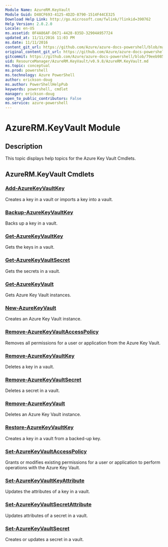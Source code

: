 ```yaml
---
Module Name: AzureRM.KeyVault
Module Guid: D48CF693-4125-4D2D-8790-1514F44CE325
Download Help Link: http://go.microsoft.com/fwlink/?linkid=390762
Help Version: 2.0.2.0
Locale: en-US
ms.assetid: 0F4A86AF-D671-4428-835D-32904A957724
updated_at: 11/11/2016 11:03 PM
ms.date: 11/11/2016
content_git_url: https://github.com/Azure/azure-docs-powershell/blob/master/azureps-cmdlets-docs/ResourceManager/AzureRM.KeyVault/v0.9.8/AzureRM.KeyVault.md
original_content_git_url: https://github.com/Azure/azure-docs-powershell/blob/master/azureps-cmdlets-docs/ResourceManager/AzureRM.KeyVault/v0.9.8/AzureRM.KeyVault.md
gitcommit: https://github.com/Azure/azure-docs-powershell/blob/79eeb985ea480979357fb4695832a0c3d29a48bf/azureps-cmdlets-docs/ResourceManager/AzureRM.KeyVault/v0.9.8/AzureRM.KeyVault.md
uid: ResourceManager/AzureRM.KeyVault/v0.9.8/AzureRM.KeyVault.md
ms.topic: conceptual
ms.prod: powershell
ms.technology: Azure PowerShell
author: erickson-doug
ms.author: PowerShellHelpPub
keywords: powershell, cmdlet
manager: erickson-doug
open_to_public_contributors: False
ms.service: azure-powershell
---
```


# AzureRM.KeyVault Module
## Description
This topic displays help topics for the Azure Key Vault Cmdlets. 

## AzureRM.KeyVault Cmdlets
### [Add-AzureKeyVaultKey](./Add-AzureKeyVaultKey.md)
Creates a key in a vault or imports a key into a vault.


### [Backup-AzureKeyVaultKey](./Backup-AzureKeyVaultKey.md)
Backs up a key in a vault.


### [Get-AzureKeyVaultKey](./Get-AzureKeyVaultKey.md)
Gets the keys in a vault.


### [Get-AzureKeyVaultSecret](./Get-AzureKeyVaultSecret.md)
Gets the secrets in a vault.


### [Get-AzureKeyVault](./Get-AzureKeyVault.md)
Gets Azure Key Vault instances.


### [New-AzureKeyVault](./New-AzureKeyVault.md)
Creates an Azure Key Vault instance.


### [Remove-AzureKeyVaultAccessPolicy](./Remove-AzureKeyVaultAccessPolicy.md)
Removes all permissions for a user or application from the Azure Key Vault.


### [Remove-AzureKeyVaultKey](./Remove-AzureKeyVaultKey.md)
Deletes a key in a vault.


### [Remove-AzureKeyVaultSecret](./Remove-AzureKeyVaultSecret.md)
Deletes a secret in a vault.


### [Remove-AzureKeyVault](./Remove-AzureKeyVault.md)
Deletes an Azure Key Vault instance.


### [Restore-AzureKeyVaultKey](./Restore-AzureKeyVaultKey.md)
Creates a key in a vault from a backed-up key.


### [Set-AzureKeyVaultAccessPolicy](./Set-AzureKeyVaultAccessPolicy.md)
Grants or modifies existing permissions for a user or application to perform operations with the Azure Key Vault.


### [Set-AzureKeyVaultKeyAttribute](./Set-AzureKeyVaultKeyAttribute.md)
Updates the attributes of a key in a vault.


### [Set-AzureKeyVaultSecretAttribute](./Set-AzureKeyVaultSecretAttribute.md)
Updates attributes of a secret in a vault.


### [Set-AzureKeyVaultSecret](./Set-AzureKeyVaultSecret.md)
Creates or updates a secret in a vault.



